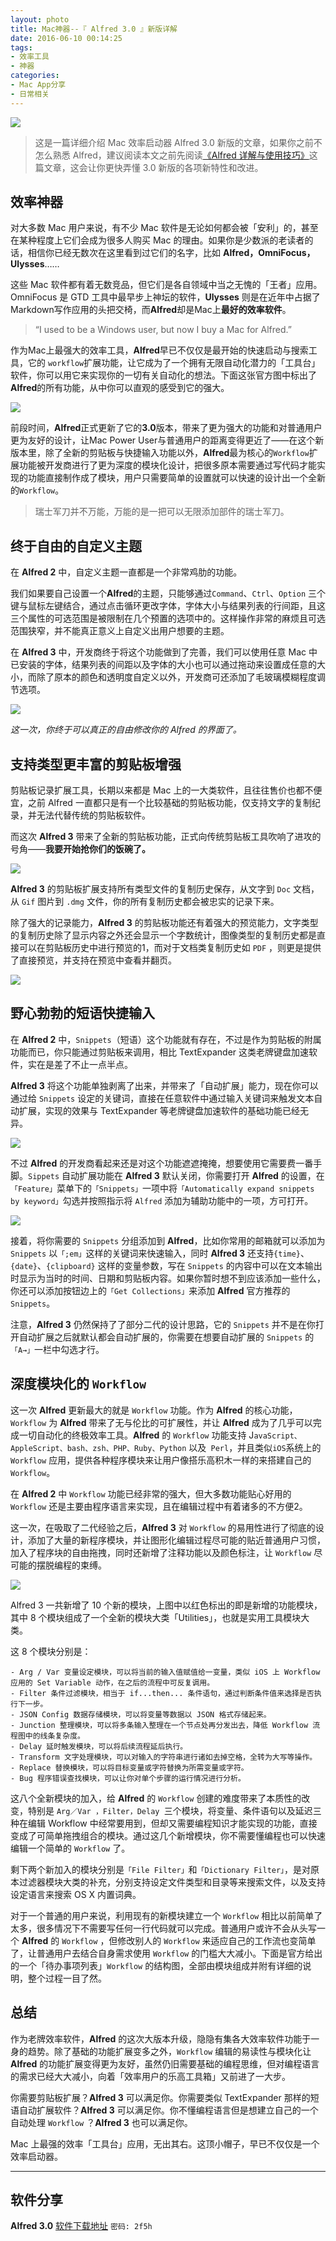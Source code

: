 ```yaml
---
layout: photo
title: Mac神器--『 Alfred 3.0 』新版详解
date: 2016-06-10 00:14:25
tags:
- 效率工具
- 神器
categories:
- Mac App分享
- 日常相关
---
```

![](http://o88okth1x.bkt.clouddn.com/imac_26ce07ec70126ebf3394a133b654f970.png-960.jpg)

>这是一篇详细介绍 Mac 效率启动器 Alfred 3.0 新版的文章，如果你之前不怎么熟悉 Alfred，建议阅读本文之前先阅读[《Alfred 详解与使用技巧》](http://sspai.com/27900)这篇文章，这会让你更快弄懂 3.0 新版的各项新特性和改进。

<!--more-->

## 效率神器

对大多数 Mac 用户来说，有不少 Mac 软件是无论如何都会被「安利」的，甚至在某种程度上它们会成为很多人购买 Mac 的理由。如果你是少数派的老读者的话，相信你已经无数次在这里看到过它们的名字，比如 **Alfred，OmniFocus，Ulysses**……

这些 Mac 软件都有着无数竞品，但它们是各自领域中当之无愧的「王者」应用。OmniFocus 是 GTD 工具中最早步上神坛的软件，**Ulysses** 则是在近年中占据了Markdown写作应用的头把交椅，而**Alfred**却是Mac上**最好的效率软件**。

>“I used to be a Windows user, but now I buy a Mac for Alfred.”

作为Mac上最强大的效率工具，**Alfred**早已不仅仅是最开始的快速启动与搜索工具，它的 `workflow`扩展功能，让它成为了一个拥有无限自动化潜力的「工具台」软件，你可以用它来实现你的一切有关自动化的想法。下面这张官方图中标出了**Alfred**的所有功能，从中你可以直观的感受到它的强大。

![](http://o88okth1x.bkt.clouddn.com/imac_6982758716e81d1991c2fcb20e037f3c.png-960.jpg)

前段时间，**Alfred**正式更新了它的**3.0**版本，带来了更为强大的功能和对普通用户更为友好的设计，让Mac Power User与普通用户的距离变得更近了——在这个新版本里，除了全新的剪贴板与快捷输入功能以外，**Alfred**最为核心的`Workflow`扩展功能被开发商进行了更为深度的模块化设计，把很多原本需要通过写代码才能实现的功能直接制作成了模块，用户只需要简单的设置就可以快速的设计出一个全新的`Workflow`。

>瑞士军刀并不万能，万能的是一把可以无限添加部件的瑞士军刀。


## 终于自由的自定义主题

在 **Alfred 2** 中，自定义主题一直都是一个非常鸡肋的功能。

我们如果要自己设置一个**Alfred**的主题，只能够通过`Command`、`Ctrl`、`Option` 三个键与鼠标左键结合，通过点击循环更改字体，字体大小与结果列表的行间距，且这三个属性的可选范围是被限制在几个预置的选项中的。这样操作非常的麻烦且可选范围狭窄，并不能真正意义上自定义出用户想要的主题。

在 **Alfred 3** 中，开发商终于将这个功能做到了完善，我们可以使用任意 Mac 中已安装的字体，结果列表的间距以及字体的大小也可以通过拖动来设置成任意的大小，而除了原本的颜色和透明度自定义以外，开发商可还添加了毛玻璃模糊程度调节选项。

![](http://o88okth1x.bkt.clouddn.com/imac_be86dd816e6b951510de2da21b20af77.png-960.jpg)

_这一次，你终于可以真正的自由修改你的 Alfred 的界面了。_

## 支持类型更丰富的剪贴板增强

剪贴板记录扩展工具，长期以来都是 Mac 上的一大类软件，且往往售价也都不便宜，之前 Alfred 一直都只是有一个比较基础的剪贴板功能，仅支持文字的复制纪录，并无法代替传统的剪贴板软件。

而这次 **Alfred 3** 带来了全新的剪贴板功能，正式向传统剪贴板工具吹响了进攻的号角——**我要开始抢你们的饭碗了。**

![](http://o88okth1x.bkt.clouddn.com/imac_485d200fe8f1d7164168344f4e1de39e.png-960.jpg)

**Alfred 3** 的剪贴板扩展支持所有类型文件的复制历史保存，从文字到 `Doc` 文档，从 `Gif` 图片到 `.dmg` 文件，你的所有复制历史都会被忠实的记录下来。

除了强大的记录能力，**Alfred 3** 的剪贴板功能还有着强大的预览能力，文字类型的复制历史除了显示内容之外还会显示一个字数统计，图像类型的复制历史都是直接可以在剪贴板历史中进行预览的1，而对于文档类复制历史如 `PDF` ，则更是提供了直接预览，并支持在预览中查看并翻页。

![](http://o88okth1x.bkt.clouddn.com/imac_1c4ad868366424d36f38fda0c0bc52fe.png-960.jpg)

## 野心勃勃的短语快捷输入

在 **Alfred 2** 中，`Snippets`（短语）这个功能就有存在，不过是作为剪贴板的附属功能而已，你只能通过剪贴板来调用，相比 TextExpander 这类老牌键盘加速软件，实在是差了不止一点半点。

**Alfred 3** 将这个功能单独剥离了出来，并带来了「自动扩展」能力，现在你可以通过给 `Snippets` 设定的关键词，直接在任意软件中通过输入关键词来触发文本自动扩展，实现的效果与 TextExpander 等老牌键盘加速软件的基础功能已经无异。

![](http://o88okth1x.bkt.clouddn.com/imac_b0751625d43aeb317b7e14c6d48aff4d.png-960.jpg)

不过 **Alfred** 的开发商看起来还是对这个功能遮遮掩掩，想要使用它需要费一番手脚。`Sippets` 自动扩展功能在 **Alfred 3** 默认关闭，你需要打开 **Alfred** 的设置，在`「Feature」`菜单下的`「Snippets」`一项中将`「Automatically expand snippets by keyword」`勾选并按照指示将 `Alfred` 添加为辅助功能中的一项，方可打开。

![](http://o88okth1x.bkt.clouddn.com/imac_84bdd763c70fbafbb0243c02e122cb7f.png-960.jpg)

接着，将你需要的 `Snippets` 分组添加到 **Alfred**，比如你常用的邮箱就可以添加为 `Snippets` 以`「;em」`这样的关键词来快速输入，同时 **Alfred 3** 还支持`{time}`、`{date}`、`{clipboard}` 这样的变量参数，写在 `Snippets` 的内容中可以在文本输出时显示为当时的时间、日期和剪贴板内容。如果你暂时想不到应该添加一些什么，你还可以添加按钮边上的`「Get Collections」`来添加 **Alfred** 官方推荐的 `Snippets`。

注意，**Alfred 3** 仍然保持了了部分二代的设计思路，它的 `Snippets` 并不是在你打开自动扩展之后就默认都会自动扩展的，你需要在想要自动扩展的 `Snippets` 的`「A→」`一栏中勾选才行。

## 深度模块化的 `Workflow`

这一次 **Alfred** 更新最大的就是 `Workflow` 功能。作为 **Alfred** 的核心功能，`Workflow` 为 **Alfred** 带来了无与伦比的可扩展性，并让 **Alfred** 成为了几乎可以完成一切自动化的终极效率工具。**Alfred** 的 `Workflow` 功能支持 J`avaScript、AppleScript、bash、zsh、PHP、Ruby、Python` 以及` Perl`，并且类似` iOS `系统上的 `Workflow` 应用，提供各种程序模块来让用户像搭乐高积木一样的来搭建自己的 `Workflow`。

在 **Alfred 2** 中 `Workflow` 功能已经非常的强大，但大多数功能贴心好用的 `Workflow` 还是主要由程序语言来实现，且在编辑过程中有着诸多的不方便2。

这一次，在吸取了二代经验之后，**Alfred 3** 对 `Workflow` 的易用性进行了彻底的设计，添加了大量的新程序模块，并让图形化编辑过程尽可能的贴近普通用户习惯，加入了程序块的自由拖拽，同时还新增了注释功能以及颜色标注，让 `Workflow` 尽可能的摆脱编程的束缚。

![](http://o88okth1x.bkt.clouddn.com/imac_322e838cf6a8769d4c33788f48f43998.png-960.jpg)

Alfred 3 一共新增了 10 个新的模块，上图中以红色标出的即是新增的功能模块，其中 8 个模块组成了一个全新的模块大类「Utilities」，也就是实用工具模块大类。

这 8 个模块分别是：

	- Arg / Var 变量设定模块，可以将当前的输入值赋值给一变量，类似 iOS 上 Workflow 应用的 Set Variable 动作，在之后的流程中可反复调用。
	- Filter 条件过滤模块，相当于 if...then... 条件语句，通过判断条件值来选择是否执行下一步。
	- JSON Config 数据存储模块，可以将变量等数据以 JSON 格式存储起来。
	- Junction 整理模块，可以将多条输入整理在一个节点处再分发出去，降低 Workflow 流程图中的线条复杂度。
	- Delay 延时触发模块，可以将后续流程延后执行。
	- Transform 文字处理模块，可以对输入的字符串进行诸如去掉空格，全转为大写等操作。
	- Replace 替换模块，可以将目标变量或字符替换为所需变量或字符。
	- Bug 程序错误查找模块，可以让你对单个步骤的运行情况进行分析。

这八个全新模块的加入，给 **Alfred** 的 `Workflow` 创建的难度带来了本质性的改变，特别是 `Arg／Var ，Filter，Delay `三个模块，将变量、条件语句以及延迟三种在编辑 Workflow 中经常要用到，但却又需要编程知识才能实现的功能，直接变成了可简单拖拽组合的模块。通过这几个新增模块，你不需要懂编程也可以快速编辑一个简单的 `Workflow` 了。

剩下两个新加入的模块分别是`「File Filter」`和`「Dictionary Filter」`，是对原本过滤器模块大类的补充，分别支持设定文件类型和目录等来搜索文件，以及支持设定语言来搜索 OS X 内置词典。

对于一个普通的用户来说，利用现有的新模块建立一个 `Workflow` 相比以前简单了太多，很多情况下不需要写任何一行代码就可以完成。普通用户或许不会从头写一个 **Alfred** 的 `Workflow` ，但修改别人的 `Workflow` 来适应自己的工作流也变简单了，让普通用户去结合自身需求使用 `Workflow` 的门槛大大减小。下面是官方给出的一个「待办事项列表」`Workflow` 的结构图，全部由模块组成并附有详细的说明，整个过程一目了然。

## 总结

作为老牌效率软件，**Alfred** 的这次大版本升级，隐隐有集各大效率软件功能于一身的趋势。除了基础的功能扩展变多之外，`Workflow` 编辑的易读性与模块化让 **Alfred** 的功能扩展变得更为友好，虽然仍旧需要基础的编程思维，但对编程语言的需求已经大大减小，向着「效率用户的乐高工具箱」又前进了一大步。

你需要剪贴板扩展？**Alfred 3** 可以满足你。你需要类似 TextExpander 那样的短语自动扩展软件？**Alfred 3** 可以满足你。你不懂编程语言但是想建立自己的一个自动处理 `Workflow` ？**Alfred 3** 也可以满足你。

Mac 上最强的效率「工具台」应用，无出其右。这顶小帽子，早已不仅仅是一个效率启动器。

---

## 软件分享
**Alfred 3.0** [软件下载地址](http://pan.baidu.com/s/1pKNZeRL) `密码: 2f5h`
